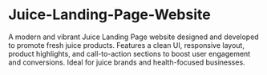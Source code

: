# Juice-Landing-Page-Website
A modern and vibrant Juice Landing Page website designed and developed to promote fresh juice products. Features a clean UI, responsive layout, product highlights, and call-to-action sections to boost user engagement and conversions. Ideal for juice brands and health-focused businesses.
